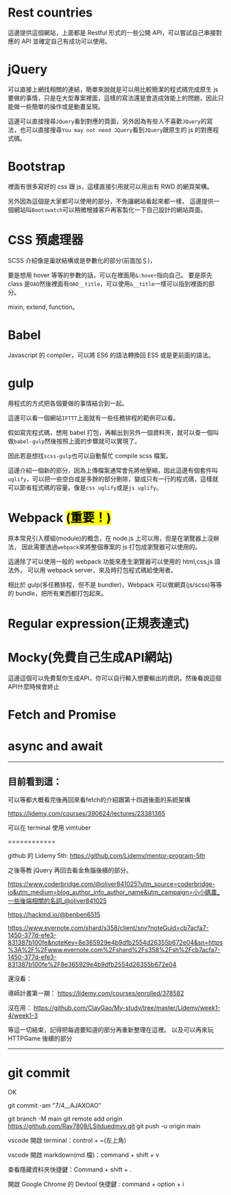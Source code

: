 # Rest countries

這邊提供這個網站，上面都是 Restful 形式的一些公開 API，可以嘗試自己串接對應的 API 並確定自己有成功可以使用。

# jQuery

可以直接上網找相關的連結，簡單來說就是可以用比較簡潔的程式碼完成原生 js 要做的事情，只是在大型專案裡面，這樣的寫法還是會造成效能上的問題，因此只能做一些簡單的操作或是動畫呈現。

這邊可以直接搜尋`JQuery`看到對應的頁面，另外因為有些人不喜歡`JQuery`的寫法，也可以直接搜尋`You may not need JQuery`看到`JQuery`跟原生的 js 的對應程式碼。

# Bootstrap

裡面有很多寫好的 css 跟 js，這樣直接引用就可以用出有 RWD 的網頁架構。

另外因為這個是大家都可以使用的部分，不免讓網站看起來都一樣，
這邊提供一個網站叫`Bootswatch`可以稍微根據客戶再客製化一下自己設計的網站頁面。

# CSS 預處理器

SCSS 介紹像是巢狀結構或是參數化的部分(前面加＄)，

要是想用 hover 等等的參數的話，可以在裡面用`&:hover`指向自己。
要是原先 class 是`OAO`然後裡面有`OAO__title`，可以使用`&__title`一樣可以指到裡面的部分。

mixin, extend, function。

# Babel

Javascript 的 compiler，可以將 ES6 的語法轉換回 ES5 或是更前面的語法。

# gulp

用程式的方式把各個要做的事情結合到一起。

這邊可以看一個網站`IFTTT`上面就有一些任務排程的範例可以看。

假如寫完程式碼，想用 babel 打包，再輸出到另外一個資料夾，就可以查一個叫做`babel-gulp`然後按照上面的步驟就可以實現了。

因此若是想找`scss-gulp`也可以自動幫忙 compile scss 檔案。

這邊介紹一個新的部分，因為上傳檔案通常會先將他壓縮，因此這邊有個套件叫`uglify`，可以把一些空白或是多餘的部分刪除，變成只有一行的程式碼，這樣就可以節省程式碼的容量。像是`css uglify`或是`js uglify`。

# Webpack <mark>(重要！)</mark>

原本常見引入模組(module)的概念，在 node.js 上可以用，但是在瀏覽器上沒辦法，
因此需要透過`webpack`來將整個專案的 js 打包成瀏覽器可以使用的。

這邊除了可以使用一般的 webpack 功能來產生瀏覽器可以使用的 html,css,js 語法外，
可以用 webpack server，來及時打包程式碼給使用者。

相比於 gulp(多任務排程，但不是 bundler)，Webpack 可以做網頁(js/scss)等等的 bundle，把所有東西都打包起來。

# Regular expression(正規表達式)

# Mocky(免費自己生成API網站)

這邊這個可以免費幫你生成API，你可以自行輸入想要輸出的資訊，然後看說這個API什麼時候會終止

# Fetch and Promise

# async and await

---

## 目前看到這：

可以等都大概看完後再回來看fetch的介紹跟第十四週後面的系統架構

https://lidemy.com/courses/390624/lectures/23381365

可以在 terminal 使用 vimtuber

============

github 的 Lidemy 5th:
https://github.com/Lidemy/mentor-program-5th

之後等教 jQuery 再回去看金魚腦後續的部分。

https://www.coderbridge.com/@oliver841025?utm_source=coderbridge-io&utm_medium=blog_author_info_author_name&utm_campaign=小小碼農_一些後端相關的名詞_@oliver841025

https://hackmd.io/@benben6515

https://www.evernote.com/shard/s358/client/snv?noteGuid=cb7acfa7-1450-377d-efe3-831387b100fe&noteKey=8e365929e4b9dfb2554d26355b672e04&sn=https%3A%2F%2Fwww.evernote.com%2Fshard%2Fs358%2Fsh%2Fcb7acfa7-1450-377d-efe3-831387b100fe%2F8e365929e4b9dfb2554d26355b672e04

還沒看：

導師計畫第一期：
https://lidemy.com/courses/enrolled/378582

沒在用：
https://github.com/ClayGao/My-study/tree/master/Lidemy/week1-4/week1-3

等這一切結束，記得把每週要知道的部分再重新整理在這裡。
以及可以再來玩 HTTPGame 後續的部分

---

# git commit

OK

git commit -am "7/4\_\_AJAXOAO"

git branch -M main
git remote add origin https://github.com/Ray7808/LSitduedmyy.git
git push -u origin main

vscode 開啟 terminal：control + ~(左上角)

vscode 開啟 markdown(md 檔)：command + shift + v

查看隱藏資料夾快捷鍵：Command + shift + .

開啟 Google Chrome 的 Devtool 快捷鍵 : command + option + i
